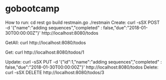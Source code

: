 # gobootcamp
How to run:
cd rest
go build restmain.go
./restmain
Create:
curl -sSX POST -d '{"name":"adding sequences","completed" : false,"due":"2018-01-30T00:00:00Z"}' http://localhost:8080/todos

GetAll:
curl http://localhost:8080/todos

Get:
curl http://localhost:8080/todos/1

Update:
curl -sSX PUT -d '{"id":1,"name":"adding sequences","completed" : false,"due":"2018-01-30T00:00:00Z"}' http://localhost:8080/todos
Delete:
curl -sSX DELETE http://localhost:8080/todos/3